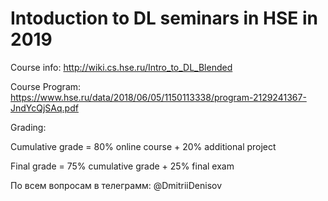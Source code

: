 # Intoduction to DL seminars in HSE in 2019
Course info: http://wiki.cs.hse.ru/Intro_to_DL_Blended

Course Program: https://www.hse.ru/data/2018/06/05/1150113338/program-2129241367-JndYcQjSAq.pdf

Grading:

Cumulative grade = 80% online course + 20% additional project

Final grade = 75% cumulative grade + 25% final exam


По всем вопросам в телеграмм: @DmitriiDenisov
